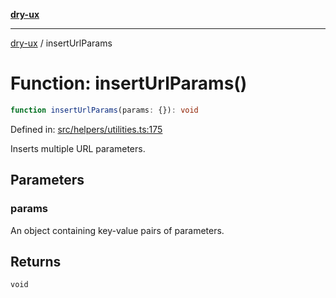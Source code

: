 [**dry-ux**](../README.md)

***

[dry-ux](../README.md) / insertUrlParams

# Function: insertUrlParams()

```ts
function insertUrlParams(params: {}): void
```

Defined in: [src/helpers/utilities.ts:175](https://github.com/navedr/dry-ux/blob/05824901684f5086b63edd3699fcdb1704ab19f9/src/helpers/utilities.ts#L175)

Inserts multiple URL parameters.

## Parameters

### params

An object containing key-value pairs of parameters.

## Returns

`void`
